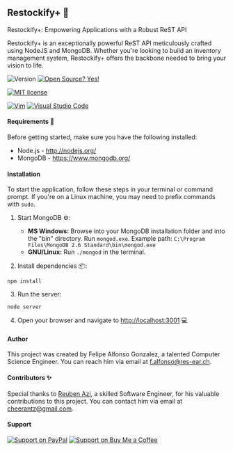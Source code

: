 ## Restockify+ :rocket:

Restockify+: Empowering Applications with a Robust ReST API

Restockify+ is an exceptionally powerful ReST API meticulously crafted using NodeJS and MongoDB. Whether you're looking to build an inventory management system, Restockify+ offers the backbone needed to bring your vision to life.

![Version](https://img.shields.io/github/release/NymexData/Restockify.svg?style=flat&color=blue)
[![Open Source? Yes!](https://badgen.net/badge/Open%20Source%20%3F/Yes%21/blue?icon=github)](https://github.com/Naereen/badges/)

[![MIT license](https://img.shields.io/badge/License-MIT-blue.svg)](https://lbesson.mit-license.org/)

<!-- Not using GPL license
[![GPL license](https://img.shields.io/badge/License-GPL-blue.svg)](http://perso.crans.org/besson/LICENSE.html)
-->

[![Vim](https://img.shields.io/badge/--019733?logo=vim)](https://www.vim.org/)
[![Visual Studio Code](https://img.shields.io/badge/--007ACC?logo=visual%20studio%20code&logoColor=ffffff)](https://code.visualstudio.com/)

#### Requirements :memo:
Before getting started, make sure you have the following installed:
* Node.js - http://nodejs.org/
* MongoDB - https://www.mongodb.org/

#### Installation
To start the application, follow these steps in your terminal or command prompt. If you're on a Linux machine, you may need to prefix commands with `sudo`.

1. Start MongoDB :gear::
   - **MS Windows:**
     Browse into your MongoDB installation folder and into the "bin" directory.
     Run `mongod.exe`.
     Example path: `C:\Program Files\MongoDB 2.6 Standard\bin\mongod.exe`
   - **GNU/Linux:**
     Run `./mongod` in the terminal.

2. Install dependencies :package::

```
npm install
```

3. Run the server:

```
node server
```

4. Open your browser and navigate to [http://localhost:3001](http://localhost:3001) :computer:

#### Author
This project was created by Felipe Alfonso Gonzalez, a talented Computer Science Engineer. You can reach him via email at f.alfonso@res-ear.ch.

#### Contributors :sparkles:
Special thanks to [Reuben Azi](https://geekyourselfblog.wordpress.com/), a skilled Software Engineer, for his valuable contributions to this project. You can contact him via email at cheerantz@gmail.com.

#### Support

[![Support on PayPal](https://img.shields.io/badge/Support%20on-PayPal-blue?logo=paypal)](https://www.paypal.com/paypalme/felipealfonsog)
[![Support on Buy Me a Coffee](https://img.shields.io/badge/Support%20on-Buy%20Me%20a%20Coffee-orange)](https://www.buymeacoffee.com/felipealfonsog)
